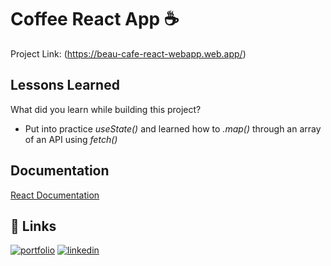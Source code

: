 
# Coffee React App ☕️

Project Link: (https://beau-cafe-react-webapp.web.app/)

## Lessons Learned

What did you learn while building this project?

- Put into practice *useState()* and learned how to *.map()* through an array of an API using *fetch()*


## Documentation

[React Documentation](https://beta.reactjs.org)


## 🔗 Links
[![portfolio](https://img.shields.io/badge/my_portfolio-000?style=for-the-badge&logo=ko-fi&logoColor=white)](https://miguelcamilo.dev)
[![linkedin](https://img.shields.io/badge/linkedin-0A66C2?style=for-the-badge&logo=linkedin&logoColor=white)](https://www.linkedin.com/in/miguel-camilo/)
